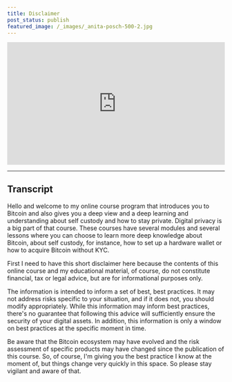```yaml
---
title: Disclaimer
post_status: publish
featured_image: /_images/_anita-posch-500-2.jpg
---
```


<div style="padding:56.25% 0 0 0;position:relative;"><iframe src="https://player.vimeo.com/video/830759141?badge=0&amp;autopause=0&amp;player_id=0&amp;app_id=58479" frameborder="0" allow="autoplay; fullscreen; picture-in-picture" allowfullscreen style="position:absolute;top:0;left:0;width:100%;height:100%;" title="000 Intro and Disclaimer - Basic"></iframe></div>

---

## Transcript

Hello and welcome to my online course program that introduces you to Bitcoin and also gives you a deep view and a deep learning and understanding about self custody and how to stay private. Digital privacy is a big part of that course. These courses have several modules and several lessons where you can choose to learn more deep knowledge about Bitcoin, about self custody, for instance, how to set up a hardware wallet or how to acquire Bitcoin without KYC.  

First I need to have this short disclaimer here because the contents of this online course and my educational material, of course, do not constitute financial, tax or legal advice, but are for informational purposes only.  

The information is intended to inform a set of best, best practices. It may not address risks specific to your situation, and if it does not, you should modify appropriately. While this information may inform best practices, there's no guarantee that following this advice will sufficiently ensure the security of your digital assets. In addition, this information is only a window on best practices at the specific moment in time.  

Be aware that the Bitcoin ecosystem may have evolved and the risk assessment of specific products may have changed since the publication of this course. So, of course, I'm giving you the best practice I know at the moment of, but things change very quickly in this space. So please stay vigilant and aware of that.